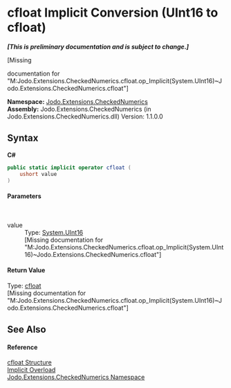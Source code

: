 # cfloat&nbsp;Implicit Conversion (UInt16 to cfloat)
 _**\[This is preliminary documentation and is subject to change.\]**_

\[Missing <summary> documentation for "M:Jodo.Extensions.CheckedNumerics.cfloat.op_Implicit(System.UInt16)~Jodo.Extensions.CheckedNumerics.cfloat"\]

**Namespace:**&nbsp;<a href="N_Jodo_Extensions_CheckedNumerics">Jodo.Extensions.CheckedNumerics</a><br />**Assembly:**&nbsp;Jodo.Extensions.CheckedNumerics (in Jodo.Extensions.CheckedNumerics.dll) Version: 1.1.0.0

## Syntax

**C#**<br />
``` C#
public static implicit operator cfloat (
	ushort value
)
```


#### Parameters
&nbsp;<dl><dt>value</dt><dd>Type: <a href="https://docs.microsoft.com/dotnet/api/system.uint16" target="_blank" rel="noopener noreferrer">System.UInt16</a><br />\[Missing <param name="value"/> documentation for "M:Jodo.Extensions.CheckedNumerics.cfloat.op_Implicit(System.UInt16)~Jodo.Extensions.CheckedNumerics.cfloat"\]</dd></dl>

#### Return Value
Type: <a href="T_Jodo_Extensions_CheckedNumerics_cfloat">cfloat</a><br />\[Missing <returns> documentation for "M:Jodo.Extensions.CheckedNumerics.cfloat.op_Implicit(System.UInt16)~Jodo.Extensions.CheckedNumerics.cfloat"\]

## See Also


#### Reference
<a href="T_Jodo_Extensions_CheckedNumerics_cfloat">cfloat Structure</a><br /><a href="Overload_Jodo_Extensions_CheckedNumerics_cfloat_op_Implicit">Implicit Overload</a><br /><a href="N_Jodo_Extensions_CheckedNumerics">Jodo.Extensions.CheckedNumerics Namespace</a><br />